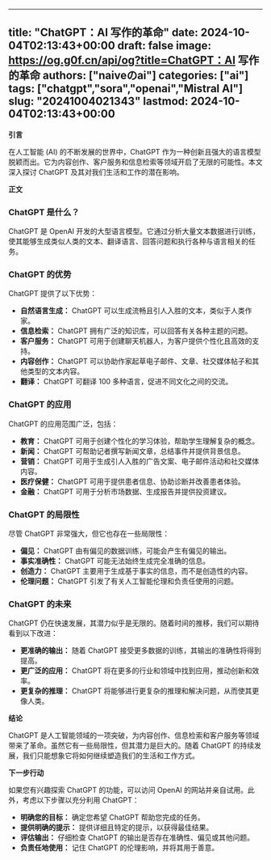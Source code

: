 
---
title: "ChatGPT：AI 写作的革命"
date: 2024-10-04T02:13:43+00:00
draft: false
image: https://og.g0f.cn/api/og?title=ChatGPT：AI 写作的革命
authors: ["naiveのai"]
categories: ["ai"]
tags: ["chatgpt","sora","openai","Mistral AI"]
slug: "20241004021343"
lastmod: 2024-10-04T02:13:43+00:00
---
**引言**

在人工智能 (AI) 的不断发展的世界中，ChatGPT 作为一种创新且强大的语言模型脱颖而出。它为内容创作、客户服务和信息检索等领域开启了无限的可能性。本文深入探讨 ChatGPT 及其对我们生活和工作的潜在影响。

**正文**

### **ChatGPT 是什么？**

ChatGPT 是 OpenAI 开发的大型语言模型。它通过分析大量文本数据进行训练，使其能够生成类似人类的文本、翻译语言、回答问题和执行各种与语言相关的任务。

### **ChatGPT 的优势**

ChatGPT 提供了以下优势：

- **自然语言生成：** ChatGPT 可以生成流畅且引人入胜的文本，类似于人类作家。
- **信息检索：** ChatGPT 拥有广泛的知识库，可以回答有关各种主题的问题。
- **客户服务：** ChatGPT 可用于创建聊天机器人，为客户提供个性化且高效的支持。
- **内容创作：** ChatGPT 可以协助作家起草电子邮件、文章、社交媒体帖子和其他类型的文本内容。
- **翻译：** ChatGPT 可翻译 100 多种语言，促进不同文化之间的交流。

### **ChatGPT 的应用**

ChatGPT 的应用范围广泛，包括：

- **教育：** ChatGPT 可用于创建个性化的学习体验，帮助学生理解复杂的概念。
- **新闻：** ChatGPT 可帮助记者撰写新闻文章，总结事件并提供背景信息。
- **营销：** ChatGPT 可用于生成引人入胜的广告文案、电子邮件活动和社交媒体内容。
- **医疗保健：** ChatGPT 可用于提供患者信息、协助诊断并改善患者体验。
- **金融：** ChatGPT 可用于分析市场数据、生成报告并提供投资建议。

### **ChatGPT 的局限性**

尽管 ChatGPT 非常强大，但它也存在一些局限性：

- **偏见：** ChatGPT 由有偏见的数据训练，可能会产生有偏见的输出。
- **事实准确性：** ChatGPT 可能无法始终生成完全准确的信息。
- **创造力：** ChatGPT 主要用于生成基于事实的信息，而不是创造性的内容。
- **伦理问题：** ChatGPT 引发了有关人工智能伦理和负责任使用的问题。

### **ChatGPT 的未来**

ChatGPT 仍在快速发展，其潜力似乎是无限的。随着时间的推移，我们可以期待看到以下改进：

- **更准确的输出：** 随着 ChatGPT 接受更多数据的训练，其输出的准确性将得到提高。
- **更广泛的应用：** ChatGPT 将在更多的行业和领域中找到应用，推动创新和效率。
- **更复杂的推理：** ChatGPT 将能够进行更复杂的推理和解决问题，从而使其更像人类。

**结论**

ChatGPT 是人工智能领域的一项突破，为内容创作、信息检索和客户服务等领域带来了革命。虽然它有一些局限性，但其潜力是巨大的。随着 ChatGPT 的持续发展，我们只能想象它将如何继续塑造我们的生活和工作方式。

**下一步行动**

如果您有兴趣探索 ChatGPT 的功能，可以访问 OpenAI 的网站并亲自试用。此外，考虑以下步骤以充分利用 ChatGPT：

- **明确您的目标：** 确定您希望 ChatGPT 帮助您完成的任务。
- **提供明确的提示：** 提供详细且特定的提示，以获得最佳结果。
- **评估输出：** 仔细检查 ChatGPT 的输出是否存在准确性、偏见或其他问题。
- **负责任地使用：** 记住 ChatGPT 的伦理影响，并将其用于善意。